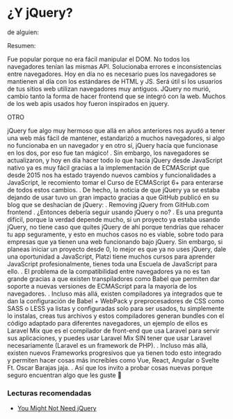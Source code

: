 # ¿Y jQuery?

de alguien:

Resumen:

Fue popular porque no era fácil manipular el DOM.
No todos los navegadores tenían las mismas API.
Solucionaba errores e inconsistencias entre navegadores.
Hoy en día no es necesario pues los navegadores se mantienen al día con los estándares de HTML y JS.
Será útil si los usuarios de tus sitios web utilizan navegadores muy antiguos.
JQuery no murió, cambio tanto la forma de hacer frontend que se integró con la web.
Muchos de los web apis usados hoy fueron inspirados en jquery.

OTRO

jQuery fue algo muy hermoso que allá en años anteriores nos ayudó a tener una web más fácil de mantener, estandarizó a muchos navegadores, si algo no funcionaba en un navegador y en otro sí, jQuery hacía que funcionase en los dos, por eso fue tan mágico!
.
Sin embargo, los navegadores se actualizaron, y hoy en día hacer todo lo que hacía jQuery desde JavaScript nativo ya es muy fácil gracias a la implementación de ECMAScript que desde 2015 nos ha estado trayendo nuevos cambios y funcionalidades a JavaScript, le recomiento tomar el Curso de ECMAScript 6+ para enterarse de todos estos cambios.
.
De hecho, la noticia de que jQuery ya se estaba dejando de usar tuvo un gran impacto gracias a que GitHub publicó en su blog que se deshacían de jQuery:
.
Removing jQuery from GitHub.com frontend
.
¿Entonces debería seguir usando jQuery o no?
.
Es una pregunta difícil, porque la verdad depende mucho, si un proyecto ya estaba usando jQuery, no tiene caso que quites jQuery de ahí porque tendrías que rehacer tu app seguramente, y esto en muchos casos no es viable, sobre todo para empresas que ya tienen una web funcionando bajo jQuery. Sin embargo, si planeas iniciar un proyecto desde 0, lo mejor es que ya no uses jQuery, dale una oportunidad a JavaScript, Platzi tiene muchos cursos para aprender JavaScript profesionalmente, tienes toda una Escuela de JavaScript para ello.
.
El problema de la compatibilidad entre navegadores ya no es tan grande gracias a que existen transpiladores como Babel que permiten dar soporte a nuevas versiones de ECMAScript para la mayoría de los navegadores.
.
Incluso más allá, existen compiladores ya integrados que te dan la configuración de Babel + WebPack y preprocesadores de CSS como SASS o LESS ya listas y configuradas solo para ser usados, tu simplemente lo instalas, creas tus archivos y estos compiladores generan bundles con el código adaptado para diferentes navegadores, un ejemplo de ellos es Laravel Mix que es el compilador de front-end que usa Laravel para servir sus aplicaciones, y puedes usar Laravel Mix SIN tener que usar Laravel necesariamente (Laravel es un framework de PHP).
.
Incluso más allá, existen nuevos Frameworks progresivos que ya tienen todo esto integrado y permiten hacer cosas más increíbles como Vue, React, Angular o Svelte Ft. Oscar Barajas jaja.
.
Así que los invito a probar cosas nuevas porque seguro encuentran algo que les guste 👀

### Lecturas recomendadas

- [You Might Not Need jQuery](https://youmightnotneedjquery.com/)